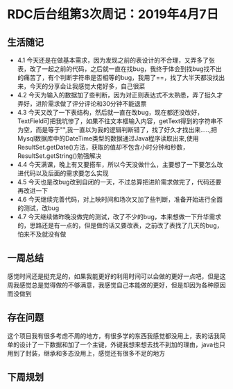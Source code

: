 # RDC后台组第3次周记：2019年4月7日

## 生活随记
- 4.1 今天还是在做基本需求，因为发现之前的表设计的不合理，又弄多了张表，改了一起之前的代码，之后就一直在找bug，我终于体会到找bug找不出的痛苦了，有个判断字符串是否相等的bug，我用了==，找了大半天都没找出来，今天的分享会让我感觉大佬好多，自己很菜
- 4.2 今天为输入的数据加了些判断，因为对正则表达式不太熟悉，弄了挺久才弄好，进阶需求做了评分评论和30分钟不能退票
- 4.3 今天又改了一下表结构，然后就一直在改bug，现在都还没改好，TextField可把我坑惨了，如果不往文本框输入内容，getText得到的字符串不为空，而是等于"",我一直以为我的逻辑判断错了，找了好久才找出来.....,把Mysql数据库中的DateTime类型的数据通过Java程序读取出来,使用ResultSet.getDate()方法，获取的值却不包含小时分钟和秒数，ResultSet.getString()勉强解决
- 4.4 今天满课，晚上有又要搭车，所以今天没做什么，主要想了一下要怎么改进代码以及后面的需求要怎么实现
- 4.5 今天也是改bug改到自闭的一天，不过总算把进阶需求做完了，代码还要再改进一下
- 4.6 今天继续完善代码，对上映时间和场次又加了些判断，准备开始进行全面的测试，改bug
- 4.7 今天继续做昨晚没做完的测试，改了不少的bug，本来想做一下升华需求的，思路还是有一点的，但是做的话又要改表，之前改了表找了几天的bug，怕来不及就没有做

## 一周总结
感觉时间还是挺充足的，如果我能更好的利用时间可以会做的更好一点吧，但是这周我感觉总是觉得做的不够满意，我感觉自己本能做的更好，但是却因为各种原因而没做到

## 存在问题
这个项目我有很多考虑不周的地方，有很多学的东西我感觉都没用上，表的话我简单的设计了一下数据和加了一个主键，外键我想来想去找不到加的理由，java也只用到了封装，继承和多态没用上，感觉还有很多不足的地方


## 下周规划

